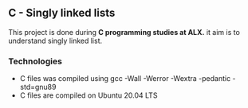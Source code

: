 ## C - Singly linked lists

This project is done during **C programming studies at ALX.** it aim is to understand singly linked list.

### Technologies

- C files was compiled using gcc -Wall -Werror -Wextra -pedantic -std=gnu89
- C files are compiled on Ubuntu 20.04 LTS

